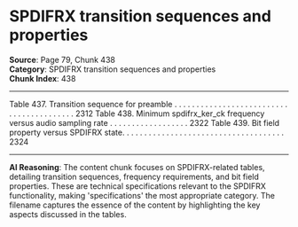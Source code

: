 # SPDIFRX transition sequences and properties

**Source**: Page 79, Chunk 438  
**Category**: SPDIFRX transition sequences and properties  
**Chunk Index**: 438

---

Table 437. Transition sequence for preamble . . . . . . . . . . . . . . . . . . . . . . . . . . . . . . . . . . . . . . . . . 2312
Table 438. Minimum spdifrx_ker_ck frequency versus audio sampling rate . . . . . . . . . . . . . . . . . . 2322
Table 439. Bit field property versus SPDIFRX state. . . . . . . . . . . . . . . . . . . . . . . . . . . . . . . . . . . . . 2324

---

**AI Reasoning**: The content chunk focuses on SPDIFRX-related tables, detailing transition sequences, frequency requirements, and bit field properties. These are technical specifications relevant to the SPDIFRX functionality, making 'specifications' the most appropriate category. The filename captures the essence of the content by highlighting the key aspects discussed in the tables.
